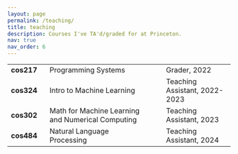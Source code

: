 ```yaml
---
layout: page
permalink: /teaching/
title: teaching
description: Courses I've TA'd/graded for at Princeton.
nav: true
nav_order: 6
---
```


<!-- For now, this page is assumed to be a static description of your courses. You can convert it to a collection similar to `_projects/` so that you can have a dedicated page for each course.

Organize your courses by years, topics, or universities, however you like! -->

<!-- ## Teaching Assistant Experience -->
<!--
| **cos217** | Programming Systems | Grader, 2022 |
| **cos324** | Intro to Machine Learning | Teaching Assistant, 2022-2023 |
| **cos302** | Math for Machine Learning and Numerical Computing | Teaching Assistant, 2023 |
| **cos484** | Natural Language Processing | Teaching Assistant, 2024 | -->
<table>
  <!-- <tr>
    <th style="padding-right: 20px;">Course Code</th>
    <th style="padding-right: 40px;">Course Title</th>
    <th>Role &amp; Year</th>
  </tr> -->
  <tr>
    <td style="padding-right: 20px;"><b>cos217</b></td>
    <td style="padding-right: 40px;">Programming Systems</td>
    <td>Grader, 2022</td>
  </tr>
  <tr>
    <td style="padding-right: 20px;"><b>cos324</b></td>
    <td style="padding-right: 40px;">Intro to Machine Learning</td>
    <td>Teaching Assistant, 2022-2023</td>
  </tr>
  <tr>
    <td style="padding-right: 20px;"><b>cos302</b></td>
    <td style="padding-right: 40px;">Math for Machine Learning and Numerical Computing</td>
    <td>Teaching Assistant, 2023</td>
  </tr>
  <tr>
    <td style="padding-right: 20px;"><b>cos484</b></td>
    <td style="padding-right: 40px;">Natural Language Processing</td>
    <td>Teaching Assistant, 2024</td>
  </tr>
</table>
